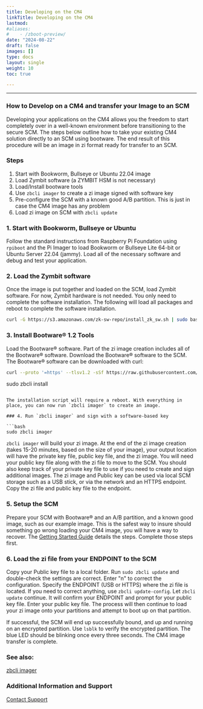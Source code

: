 ```yaml
---
title: Developing on the CM4
linkTitle: Developing on the CM4
lastmod:
#aliases:
#    - /zboot-preview/
date: "2024-08-22"
draft: false
images: []
type: docs
layout: single
weight: 10
toc: true

---
```


-----


### How to Develop on a CM4 and transfer your Image to an SCM

Developing your applications on the CM4 allows you the freedom to start completely over in a well-known environment before transitioning to the secure SCM. The steps below outline how to take your existing CM4 solution directly to an SCM using bootware. The end result of this procedure will be an image in zi format ready for transfer to an SCM.

### Steps
1. Start with Bookworm, Bullseye or Ubuntu 22.04 image
2. Load Zymbit software (a ZYMBIT HSM is not necessary)
3. Load/Install bootware tools
4. Use `zbcli imager` to create a zi image signed with software key
5. Pre-configure the SCM with a known good A/B partition. This is just in case the CM4 image has any problem
6. Load zi image on SCM with `zbcli update`

### 1. Start with Bookworm, Bullseye or Ubuntu

Follow the standard instructions from Raspberry Pi Foundation using `rpiboot` and the Pi Imager to load Bookworm or Bullseye Lite 64-bit or Ubuntu Server 22.04 (jammy). Load all of the necessary software and debug and test your application.

### 2. Load the Zymbit software

Once the image is put together and loaded on the SCM, load Zymbit software. For now, Zymbit hardware is not needed. You only need to complete the software installation. The following will load all packages and reboot to complete the software installation.

```bash
curl -G https://s3.amazonaws.com/zk-sw-repo/install_zk_sw.sh | sudo bash
```

### 3. Install Bootware® 1.2 Tools

Load the Bootware® software. Part of the zi image creation includes all of the Bootware® software. Download the Bootware® software to the SCM. The Bootware® software can be downloaded with curl:

```bash
curl --proto '=https' --tlsv1.2 -sSf https://raw.githubusercontent.com/zymbit-applications/zb-bin/main/install.sh | sudo bash
```

sudo zbcli install
```

The installation script will require a reboot. With everything in place, you can now run `zbcli imager` to create an image.

### 4. Run `zbcli imager` and sign with a software-based key

```bash
sudo zbcli imager
```

`zbcli imager` will build your zi image. At the end of the zi image creation (takes 15-20 minutes, based on the size of your image), your output location will have the private key file, public key file, and the zi image. You will need your public key file along with the zi file to move to the SCM. You should also keep track of your private key file to use if you need to create and sign additional images. The zi image and Public key can be used via local SCM storage such as a USB stick, or via the network and an HTTPS endpoint. Copy the zi file and public key file to the endpoint.

### 5. Setup the SCM

Prepare your SCM with Bootware® and an A/B partition, and a known good image, such as our example image. This is the safest way to insure should something go wrong loading your CM4 image, you will have a way to recover. The [Getting Started Guide](../../getting-started/) details the steps. Complete those steps first.

### 6. Load the zi file from your ENDPOINT to the SCM

Copy your Public key file to a local folder. Run `sudo zbcli update` and double-check the settings are correct. Enter "n" to correct the configuration. Specify the ENDPOINT (USB or HTTPS) where the zi file is located. If you need to correct anything, use `zbcli update-config`. Let `zbcli update` continue. It will confirm your ENDPOINT and prompt for your public key file. Enter your public key file. The process will then continue to load your zi image onto your partitions and attempt to boot up on that partition.

If successful, the SCM will end up successfully bound, and up and running on an encrypted partition. Use `lsblk` to verify the encrypted partition. The blue LED should be blinking once every three seconds. The CM4 image transfer is complete.


### See also:

[zbcli imager](../zbcli/imager)


### Additional Information and Support

[Contact Support](mailto:support@zymbit.com)

